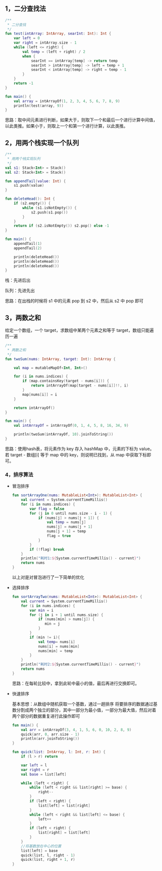 ## 1，二分查找法

```kotlin
/**
 * 二分查找
 */
fun test(intArray: IntArray, searInt: Int): Int {
    var left = 0
    var right = intArray.size - 1
    while (left <= right) {
        val temp = (left + right) / 2
        when {
            searInt == intArray[temp] -> return temp
            searInt > intArray[temp] -> left = temp + 1
            searInt < intArray[temp] -> right = temp - 1
        }
    }
    return -1
}

fun main() {
    val array = intArrayOf(1, 2, 3, 4, 5, 6, 7, 8, 9)
    println(test(array, 9))
}
```

思路：取中间元素进行判断，如果大于，则取下一个和最后一个进行计算中间值，以此类推。如果小于，则取上一个和第一个进行计算，以此类推。

## 2，用两个栈实现一个队列

```kotlin
/**
 * 用两个栈实现队列
 */
val s1: Stack<Int> = Stack()
val s2: Stack<Int> = Stack()

fun appendTail(value: Int) {
    s1.push(value)
}

fun deleteHead(): Int {
    if (s2.empty()) {
        while (s1.isNotEmpty()) {
            s2.push(s1.pop())
        }
    }
    return if (s2.isNotEmpty()) s2.pop() else -1
}

fun main() {
    appendTail(1)
    appendTail(2)

    println(deleteHead())
    println(deleteHead())
    println(deleteHead())
}
```

栈：先进后出

队列：先进先出

思路：在出栈的时候将 s1 中的元素 pop 到 s2 中，然后从 s2 中 pop 即可

## 3，两数之和

给定一个数组，一个 target，求数组中某两个元素之和等于 target，数组只能遍历一遍

```kotlin
/**
 * 两数之和
 */
fun twoSum(nums: IntArray, target: Int): IntArray {

    val map = mutableMapOf<Int, Int>()

    for (i in nums.indices) {
        if (map.containsKey(target - nums[i])) {
            return intArrayOf(map[target - nums[i]]!!, i)
        }
        map[nums[i]] = i
    }

    return intArrayOf()
}

fun main() {
    val intArrayOf = intArrayOf(0, 1, 4, 5, 8, 16, 34, 9)

    println(twoSum(intArrayOf, 10).joinToString())
}
```

思路：使用hash表，将元素作为 key 存入 hashMap 中，元素的下标为 value。若 target - 数组[i] 等于 map 中的 key，则说明已找到，从 map 中获取下标即可。

### 4，排序算法

- 冒泡排序

  ```kotlin
  fun sortArrayOne(nums: MutableList<Int>): MutableList<Int> {
      val current = System.currentTimeMillis()
      for (i in nums.indices) {
          var flag = false
          for (j in 0 until nums.size - i - 1) {
              if (nums[j] > nums[j + 1]) {
                  val temp = nums[j]
                  nums[j] = nums[j + 1]
                  nums[j + 1] = temp
                  flag = true
              }
          }
          if (!flag) break
      }
      println("耗时1:${System.currentTimeMillis() - current}")
      return nums
  }
  ```
  
  以上对是对冒泡进行了一下简单的优化
  
- 选择排序

  ```kotlin
  fun sortArrayTwo(nums: MutableList<Int>): MutableList<Int> {
      val current = System.currentTimeMillis()
      for (i in nums.indices) {
          var min = i
          for (j in i + 1 until nums.size) {
              if (nums[min] > nums[j]) {
                 min = j
              }
          }
          if (min != i){
              val temp= nums[i]
              nums[i] = nums[min]
              nums[min] = temp
          }
      }
      println("耗时2:${System.currentTimeMillis() - current}")
      return nums
  }
  ```

  思路：在每轮比较中，拿到此轮中最小的值，最后再进行交换即可。

- 快速排序

  基本思想：从数组中随机获取一个基数，通过一趟排序 将要排序的数据通过基数分割成两个独立的部分，其中一部分为最小值，一部分为最大值，然后对着两个部分的数据重复进行此操作即可

  ```kotlin
  fun main() {
      val arr = intArrayOf(3, 4, 1, 5, 6, 0, 10, 2, 8, 9)
      quick(arr, 0, arr.size - 1)
      println(arr.joinToString())
  }
  
  fun quick(list: IntArray, l: Int, r: Int) {
      if (l > r) return
  
      var left = l
      var right = r
      val base = list[left]
  
      while (left < right) {
          while (left < right && list[right] >= base) {
              right--
          }
          if (left < right) {
              list[left] = list[right]
          }
          while (left < right && list[left] <= base) {
              left++
          }
          if (left < right) {
              list[right] = list[left]
          }
      }
      //将基数放在中心的位置
      list[left] = base
      quick(list, l, right - 1)
      quick(list, right + 1, r)
  }
  ```





